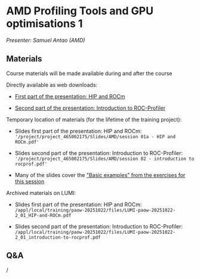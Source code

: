 # AMD Profiling Tools and GPU optimisations 1

*Presenter: Samuel Antao (AMD)*

<!--
<video src="https://462000265.lumidata.eu/paow-20251022/recordings/2_01_AMD_tools_1.mp4" controls="controls">
</video>
-->


## Materials

Course materials will be made available during and after the course

Directly available as web downloads:

-   [First part of the presentation: HIP and ROCm](https://462000265.lumidata.eu/paow-20251022/files/LUMI-paow-20251022-2_01_HIP-and-ROCm.pdf)

-   [Second part of the presentation: Introduction to ROC-Profiler](https://462000265.lumidata.eu/paow-20251022/files/LUMI-paow-20251022-2_01_introduction-to-rocprof.pdf)


Temporary location of materials (for the lifetime of the training project):

-   Slides first part of the presentation: HIP and ROCm: `'/project/project_465002175/Slides/AMD/session 01a - HIP and ROCm.pdf'`

-   Slides second part of the presentation: Introduction to ROC-Profiler: `'/project/project_465002175/Slides/AMD/session 02 - introduction to rocprof.pdf'`

-   Many of the slides cover the ["Basic examples" from the exercises for this session](ME_2_01_AMD_tools_1.md#materials)


Archived materials on LUMI:

-   Slides first part of the presentation: HIP and ROCm: `/appl/local/training/paow-20251022/files/LUMI-paow-20251022-2_01_HIP-and-ROCm.pdf`

-   Slides second part of the presentation: Introduction to ROC-Profiler: `/appl/local/training/paow-20251022/files/LUMI-paow-20251022-2_01_introduction-to-rocprof.pdf`

<!-- 
-   Recording: `/appl/local/training/paow-20251022/recordings/2_01_AMD_tools_1.mp4`
-->


<!--
## References (from the slides)

-   [Omnitrace documentation web site](https://rocm.github.io/omnitrace/index.html)

-   [Ghost Exhange OpenMP offload example suite on GitHub](https://github.com/amd/HPCTrainingExamples/tree/main/MPI-examples/GhostExchange/GhostExchange_ArrayAssign)

-   [ROCm docs](https://rocm.docs.amd.com/en/latest/)

-   [ROCm blog post "Introduction to profiling tools for AMD hardware"](https://rocm.blogs.amd.com/software-tools-optimization/profilers/README.html)

-   [AMD Instinct(tm) GPU Training](https://fs.hlrs.de/projects/par/events/2024/GPU-AMD/) - 
    Look for session 15, on day 4.

-   [See also the materials linked in Exercise session #2](ME_2_01_AMD_tools_1.md)
-->


## Q&A

/
